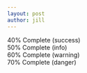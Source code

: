 ```yaml
---
layout: post
author: jill
---
```

<div class="progress">
  <div class="progress-bar progress-bar-success" role="progressbar" aria-valuenow="40"
  aria-valuemin="0" aria-valuemax="100" style="width:40%">
    40% Complete (success)
  </div>
</div>
 
<div class="progress">
  <div class="progress-bar progress-bar-info" role="progressbar" aria-valuenow="50"
  aria-valuemin="0" aria-valuemax="100" style="width:50%">
    50% Complete (info)
  </div>
</div>
 
<div class="progress">
  <div class="progress-bar progress-bar-warning" role="progressbar" aria-valuenow="60"
  aria-valuemin="0" aria-valuemax="100" style="width:60%">
    60% Complete (warning)
  </div>
</div>
 
<div class="progress">
  <div class="progress-bar progress-bar-danger" role="progressbar" aria-valuenow="70"
  aria-valuemin="0" aria-valuemax="100" style="width:70%">
    70% Complete (danger)
  </div>
</div>